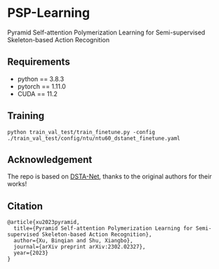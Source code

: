 # PSP-Learning
Pyramid Self-attention Polymerization Learning for Semi-supervised Skeleton-based Action Recognition

## Requirements
- python == 3.8.3
- pytorch == 1.11.0
- CUDA == 11.2

## Training
```
python train_val_test/train_finetune.py -config ./train_val_test/config/ntu/ntu60_dstanet_finetune.yaml
```

## Acknowledgement
The repo is based on [DSTA-Net](https://github.com/lshiwjx/DSTA-Net), thanks to the original authors for their works!

## Citation
```
@article{xu2023pyramid,
  title={Pyramid Self-attention Polymerization Learning for Semi-supervised Skeleton-based Action Recognition},
  author={Xu, Binqian and Shu, Xiangbo},
  journal={arXiv preprint arXiv:2302.02327},
  year={2023}
}
```
